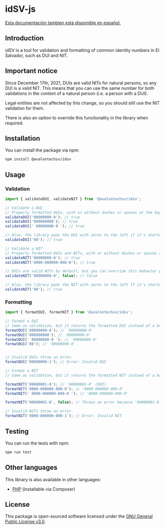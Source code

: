 # idSV-js

[Esta documentación tambien está disponible en español.](https://github.com/avalon-tech/idsv-js/blob/main/README.es.md)

## Introduction
idSV is a tool for validation and formatting of common identity numbers in El Salvador, such as DUI and NIT.

## Important notice
Since December 17th, 2021, DUIs are valid NITs for natural persons, so any DUI is a valid NIT. This means that you can use the same number for both validations in the context of a natural person (i.e. a person with a DUI).

Legal entities are not affected by this change, so you should still use the NIT validation for them.

There is also an option to override this functionality in the library when required.

## Installation
You can install the package via npm:

```bash
npm install @avalontechsv/idsv
```

## Usage

### Validation
```javascript
import { validateDUI, validateNIT } from '@avalontechsv/idsv';

// Validate a DUI
// Properly formatted DUIs, with or without dashes or spaces at the beginning or end, are valid.
validateDUI('00000000-0'); // true
validateDUI('000000000'); // true
validateDUI(' 00000000-0 '); // true

// Also, the library pads the DUI with zeros to the left if it's shorter than 9 digits. This is useful for validating DUIs that are stored in a database as integers.
validateDUI('00'); // true

// Validate a NIT
// Properly formatted DUIs and NITs, with or without dashes or spaces at the beginning or end, are valid.
validateNIT('00000000-0'); // true
validateNIT('0000-000000-000-0'); // true

// DUIs are valid NITs by default, but you can override this behavior passing false as the second parameter.
validateNIT('00000000-0', false); // false

// Also, the library pads the NIT with zeros to the left if it's shorter than 14 digits. This is useful for validating NITs that are stored in a database as integers.
validateNIT('00'); // true
```

### Formatting
```javascript
import { formatDUI, formatNIT } from '@avalontechsv/idsv';

// Format a DUI
// Same as validation, but it returns the formatted DUI instead of a boolean.
formatDUI('00000000-0'); // '00000000-0'
formatDUI('000000000'); // '00000000-0'
formatDUI(' 00000000-0 '); // '00000000-0'
formatDUI('00'); // '00000000-0'


// Invalid DUIs throw an error.
formatDUI('00000000-1'); // Error: Invalid DUI

// Format a NIT
// Same as validation, but it returns the formatted NIT instead of a boolean. By default, valid DUIs are also valid NITs, but you can override this behavior passing false as the second parameter.

formatNIT('00000001-8'); // '00000001-8' (DUI)
formatNIT('0000-000000-000-0'); // '0000-000000-000-0'
formatNIT(' 0000-000000-000-0 '); // '0000-000000-000-0'

formatNIT('00000001-8', false); // Throws an error because '00000001-8' is a valid DUI but not a valid NIT.

// Invalid NITs throw an error.
formatNIT('0000-000000-000-1'); // Error: Invalid NIT
```

## Testing
You can run the tests with npm:

```bash
npm run test
```

## Other languages
This library is also available in other languages:
- [PHP](https://github.com/avalon-tech/idSV) (installable via Composer)

## License
This package is open-sourced software licensed under the [GNU General Public License v3.0](https://opensource.org/licenses/GPL-3.0).
